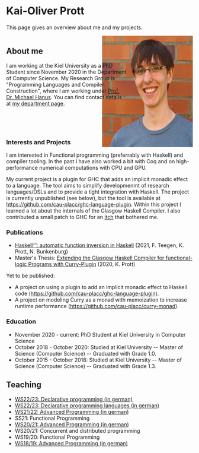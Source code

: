# Kai-Oliver Prott
This page gives an overview about me and my projects.
<div style="-webkit-column-count: 2; -moz-column-count: 2; column-count: 2; -webkit-column-rule: 1px dotted #e0e0e0; -moz-column-rule: 1px dotted #e0e0e0; column-rule: 1px dotted #e0e0e0;">
  <div style="display: inline-block; width: 133%;">
    <h2 id="about-me">About me</h2>
    <p>
I am working at the Kiel University as a PhD Student since November 2020 in the Department of Computer Science. 
My Research Group is "Programming Languages and Compiler Construction", where I am working under <a href="https://www.informatik.uni-kiel.de/~mh/">Prof. Dr. Michael Hanus</a>. 
You can find contact details at <a href="https://www.ps.informatik.uni-kiel.de/en/team/m-sc-kai-prott">my department page</a>.
    </p>
  </div>
  <div style="display: inline-block; float: right;">
   <img src="https://raw.githubusercontent.com/Ziharrk/Ziharrk.github.io/main/Img.png" height="300">
  </div>
</div>

### Interests and Projects
I am interested in Functional programming (preferrably with Haskell) and compiler tooling.
In the past I have also worked a bit with Coq and on high-performance numerical computations with CPU and GPU.  

My current project is a plugin for GHC that adds an implicit monadic effect to a language. The tool aims to simplify developmenmt of research languages/DSLs and to provide a tight integration with Haskell. The project is currently unpublished (see below), but the tool is available at https://github.com/cau-placc/ghc-language-plugin. 
Within this project I learned a lot about the internals of the Glasgow Haskell Compiler. 
I also contributed a small patch to GHC for an [itch](https://gitlab.haskell.org/ghc/ghc/-/issues/20671) that bothered me. 

### Publications 
- [Haskell⁻¹: automatic function inversion in Haskell](https://dl.acm.org/doi/10.1145/3471874.3472982) (2021, F. Teegen, K. Prott, N. Bunkenburg)
- Master's Thesis: [Extending the Glasgow Haskell Compiler for functional-logic Programs with Curry-Plugin](https://www.informatik.uni-kiel.de/~mh/lehre/abschlussarbeiten/msc/Prott.pdf) (2020, K. Prott)

Yet to be published: 
- A project on using a plugin to add an implicit monadic effect to Haskell code (https://github.com/cau-placc/ghc-language-plugin).
- A project on modeling Curry as a monad with memoization to increase runtime performance (https://github.com/cau-placc/curry-monad).

### Education 
- November 2020 - current: PhD Student at Kiel University in Computer Science
- October 2018 - October 2020: Studied at Kiel University -- Master of Science (Computer Science) -- Graduated with Grade 1.0.
- October 2015 - October 2018: Studied  at Kiel University -- Master of Science (Computer Science) -- Graduated with Grade 1.3.
 
## Teaching
- [WS22/23: Declarative programming (in german)](https://www.informatik.uni-kiel.de/~mh/lehre/deklprog22/)
- [WS22/23: Declarative programming languages (in german)](https://www.informatik.uni-kiel.de/~mh/lehre/dps22/)
- [WS21/22: Advanced Programming (in german)](https://www.informatik.uni-kiel.de/~mh/lehre/fortprog21/)
- SS21: Functional Programming
- [WS20/21: Advanced Programming (in german)](https://www.informatik.uni-kiel.de/~mh/lehre/fortprog20/)
- WS20/21: Concurrent and distributed programming
- WS19/20: Functional Programming
- [WS18/19: Advanced Programming (in german)](https://www.informatik.uni-kiel.de/~mh/lehre/fortprog18/)
